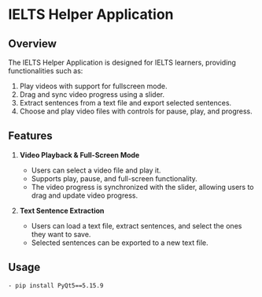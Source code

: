 # IELTS Helper Application

## Overview

The IELTS Helper Application is designed for IELTS learners, providing functionalities such as:

1. Play videos with support for fullscreen mode.
2. Drag and sync video progress using a slider.
3. Extract sentences from a text file and export selected sentences.
4. Choose and play video files with controls for pause, play, and progress.

## Features

1. **Video Playback & Full-Screen Mode**
    - Users can select a video file and play it.
    - Supports play, pause, and full-screen functionality.
    - The video progress is synchronized with the slider, allowing users to drag and update video progress.

2. **Text Sentence Extraction**
    - Users can load a text file, extract sentences, and select the ones they want to save.
    - Selected sentences can be exported to a new text file.

## Usage
    - pip install PyQt5==5.15.9
